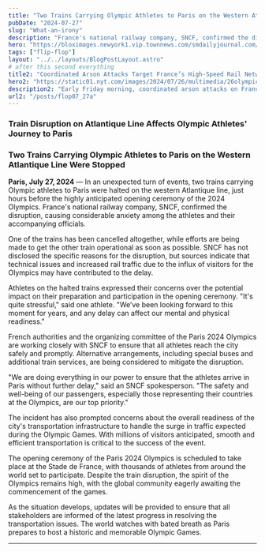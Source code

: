 ```yaml
---
title: "Two Trains Carrying Olympic Athletes to Paris on the Western Atlantique Line Were Stopped"
pubDate: "2024-07-27"
slug: "What-an-irony"
description: "France's national railway company, SNCF, confirmed the disruption, causing considerable anxiety among the athletes and their accompanying officials."
hero: "https://bloximages.newyork1.vip.townnews.com/smdailyjournal.com/content/tncms/assets/v3/editorial/7/90/790302a2-4b84-11ef-83a4-33d5215b152f/66a3f817b7e8f.image.jpg?resize=1200%2C800"
tags: ["flip-flop"]
layout: "../../layouts/BlogPostLayout.astro"
# after this second everything
title2: "Coordinated Arson Attacks Target France’s High-Speed Rail Network, Disrupting Travel for 800,000 People"
hero2: "https://static01.nyt.com/images/2024/07/26/multimedia/26olympics-opening-live-wwk-fqhc/26olympics-opening-live-wwk-fqhc-videoSixteenByNineJumbo1600.jpg"
description2: "Early Friday morning, coordinated arson attacks on France's high-speed rail network brought train travel to Paris to a standstill"
url2: "/posts/flop07_27a"
---
```

### Train Disruption on Atlantique Line Affects Olympic Athletes' Journey to Paris
### Two Trains Carrying Olympic Athletes to Paris on the Western Atlantique Line Were Stopped

**Paris, July 27, 2024** — In an unexpected turn of events, two trains carrying Olympic athletes to Paris were halted on the western Atlantique line, just hours before the highly anticipated opening ceremony of the 2024 Olympics. France's national railway company, SNCF, confirmed the disruption, causing considerable anxiety among the athletes and their accompanying officials.

One of the trains has been cancelled altogether, while efforts are being made to get the other train operational as soon as possible. SNCF has not disclosed the specific reasons for the disruption, but sources indicate that technical issues and increased rail traffic due to the influx of visitors for the Olympics may have contributed to the delay.

Athletes on the halted trains expressed their concerns over the potential impact on their preparation and participation in the opening ceremony. "It's quite stressful," said one athlete. "We’ve been looking forward to this moment for years, and any delay can affect our mental and physical readiness."

French authorities and the organizing committee of the Paris 2024 Olympics are working closely with SNCF to ensure that all athletes reach the city safely and promptly. Alternative arrangements, including special buses and additional train services, are being considered to mitigate the disruption.

"We are doing everything in our power to ensure that the athletes arrive in Paris without further delay," said an SNCF spokesperson. "The safety and well-being of our passengers, especially those representing their countries at the Olympics, are our top priority."

The incident has also prompted concerns about the overall readiness of the city's transportation infrastructure to handle the surge in traffic expected during the Olympic Games. With millions of visitors anticipated, smooth and efficient transportation is critical to the success of the event.

The opening ceremony of the Paris 2024 Olympics is scheduled to take place at the Stade de France, with thousands of athletes from around the world set to participate. Despite the train disruption, the spirit of the Olympics remains high, with the global community eagerly awaiting the commencement of the games.

As the situation develops, updates will be provided to ensure that all stakeholders are informed of the latest progress in resolving the transportation issues. The world watches with bated breath as Paris prepares to host a historic and memorable Olympic Games.

---